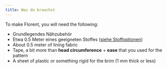 ```yaml
---
title: Was du brauchst
---
```


To make Florent, you will need the following:

- Grundlegendes Nähzubehör
- Etwa 0.5 Meter eines geeigneten Stoffes ([siehe Stoffoptionen](/docs/patterns/florent/fabric/))
- About 0.5 meter of lining fabric
- Tape, a bit more than **head circumference** + **ease** that you used for the pattern
- A sheet of plastic or something rigid for the brim (1 mm thick or less)

